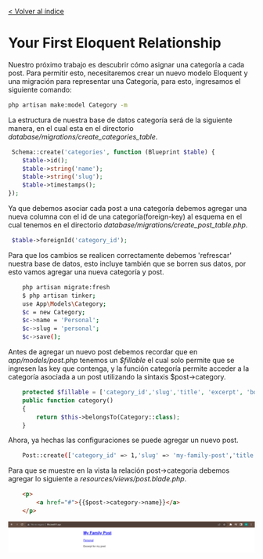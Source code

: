 [< Volver al índice](/docs/readme.md)

# Your First Eloquent Relationship

Nuestro próximo trabajo es descubrir cómo asignar una categoría a cada post. Para permitir esto, necesitaremos crear un nuevo modelo Eloquent y una migración para representar una Categoría, para esto, ingresamos el siguiente comando: 

```bash
php artisan make:model Category -m
```
La estructura de nuestra base de datos categoría será de la siguiente manera, en el cual esta en el directorio *database/migrations/create_categories_table*.
```php
 Schema::create('categories', function (Blueprint $table) {
    $table->id();
    $table->string('name');
    $table->string('slug');
    $table->timestamps();
});
```
Ya que debemos asociar cada post a una categoría debemos agregar una nueva columna con el id de una categoría(foreign-key) al esquema en el cual tenemos en el directorio *database/migrations/create_post_table.php*.
```php
 $table->foreignId('category_id');
```
Para que los cambios se realicen correctamente debemos 'refrescar' nuestra base de datos, esto incluye también que se borren sus datos, por esto vamos agregar una nueva categoría y post. 
```bash
    php artisan migrate:fresh
    $ php artisan tinker;
    use App\Models\Category;
    $c = new Category;
    $c->name = 'Personal';
    $c->slug = 'personal';
    $c->save();
```
Antes de agregar un nuevo post debemos recordar que en *app/models/post.php* tenemos un *$fillable* el cual solo permite que se ingresen las key que contenga, y la función categoría permite acceder a la categoría asociada a un post utilizando la sintaxis $post->category. 

```php
    protected $fillable = ['category_id','slug','title', 'excerpt', 'body'];
    public function category()
    {
        return $this->belongsTo(Category::class);
    }
```
Ahora, ya hechas las configuraciones se puede agregar un nuevo post. 

```bash
    Post::create(['category_id' => 1,'slug' => 'my-family-post','title' => 'My Family Post', 'excerpt' => 'Excerpt for my post', 'body' => 'Lorem ipsum dolar sit amet.']);
```
Para que se muestre en la vista la relación post->categoria debemos agregar lo siguiente a *resources/views/post.blade.php*.

```html
    <p>
        <a href="#">{{$post->category->name}}</a>
    </p>
```
![image](./images/post%20with%20category%20ep24.png "Post with category")